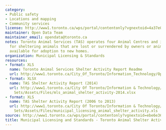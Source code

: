 ```yaml
---
category:
- Public safety
- Locations and mapping
- Community services
license: http://www1.toronto.ca/wps/portal/contentonly?vgnextoid=4a37e03bb8d1e310VgnVCM10000071d60f89RCRD
maintainer: Open Data Team
maintainer_email: opendata@toronto.ca
notes: Toronto Animal Services (TAS) operates four Animal Centres and is responsible
  for sheltering animals that are lost or surrendered by owners or animals that are
  available for adoption to new homes.
organization: Municipal Licensing & Standards
resources:
- format: XLS
  name: Toronto Animal Services Shelter Activity Report Readme
  url: http://www1.toronto.ca/City_Of_Toronto/Information_Technology/Open_Data/Data_Sets/Assets/Files/Toronto_Animal_Services_Shelter_Activity_Readme.xls
- format: XLSX
  name: TAS Shelter Activity Report (2014)
  url: http://www1.toronto.ca/City Of Toronto/Information & Technology/Open Data/Data
    Sets/Assets/Files/mls_animal_shelter_activity-2014.xlsx
- format: XLS
  name: TAS Shelter Activity Report (2006 to 2013)
  url: http://www1.toronto.ca/City Of Toronto/Information & Technology/Open Data/Data
    Sets/Assets/Files/municipal_licensing_animal_shelter_activity.xls
source: http://www1.toronto.ca/wps/portal/contentonly?vgnextoid=ebe6e36128535310VgnVCM1000003dd60f89RCRD&vgnextchannel=1a66e03bb8d1e310VgnVCM10000071d60f89RCRD
title: Municipal Licensing and Standards - Toronto Animal Shelter Activity
---
```

